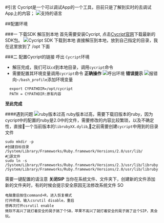 #引言
Cycript是一个可以调试App的一个工具，目前只是了解到实时的去调试App上的内容； 
![支持的语言](https://upload-images.jianshu.io/upload_images/7980283-81f0fdd544cc7058.png?imageMogr2/auto-orient/strip%7CimageView2/2/w/1240)

##配置环境

###一 下载SDK 解压到本地
首先需要安装Cycript, 点击[Cycript官网](http://www.cycript.org/)下载最新的SDK包。
![Cycript SDK 下载到本地](https://upload-images.jianshu.io/upload_images/7980283-02d1e52bcb6d5bd8.png?imageMogr2/auto-orient/strip%7CimageView2/2/w/1240)
直接解压到本地，放到自己指定的目录，我在这里放到了 /opt 下面

###二 配置Cycript的链接
呼出 `Cycript`环境
- 解压完成，我们可以`cd`到本地目录，调用`cycript`命令
- 需要配置其环境变量调用`cycript`命令
**正确操作**
![呼出环境](https://upload-images.jianshu.io/upload_images/7980283-46526ba611bb3052.png?imageMogr2/auto-orient/strip%7CimageView2/2/w/1240)
**错误提示**
![报错](https://upload-images.jianshu.io/upload_images/7980283-fa94804072925f3d.png?imageMogr2/auto-orient/strip%7CimageView2/2/w/1240)
向`~/bash_profile`添加环境变量
```
  export CYPATHDIR=/opt/cycript
  PATH = CYPATHDIR:原有内容
```
**至此完成**

####遇到问题
![ruby版本过高](https://upload-images.jianshu.io/upload_images/7980283-ae24d61bfbdc2ac2.png?imageMogr2/auto-orient/strip%7CimageView2/2/w/1240)
ruby版本过高，需要下载旧版本的ruby，因为cycript中的配置的ruby是2.0中的文件，需要修改的内容比较繁琐，以及不确定性，直接🔗一个当前版本的`librubyXX.dylib`,🔗之前需要创建`cycript`中用到的目录文件
```
sudo mkdir -p 
#创建目标目录
/System/Library/Frameworks/Ruby.framework/Versions/2.0/usr/lib/
#🔗源文件
sudo ln -s /System/Library/Frameworks/Ruby.framework/Versions/2.3/usr/lib/libruby.2.3.0.dylib /System/Library/Frameworks/Ruby.framework/Versions/2.0/usr/lib/libruby.2.0.0.dylib
```
需要一键配置的请注意
**关闭SIP**
当你在系统文件、文件夹下，创建新的文件添加新的文件夹时，有的时候会提示安全原因无法修改系统文件 SO
```
电脑重启按住command+R，进入恢复模式
打开终端，输入csrutil disable，重启
想再次打开csrutil enable
微软不高兴了就打着安全的晃子搞了个SB，苹果不高兴了就打着安全的晃子搞了这个SIP，真会玩。
```


